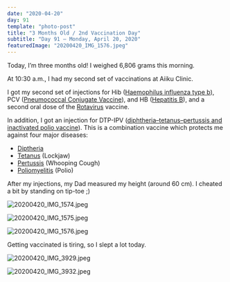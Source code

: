 ```yaml
---
date: "2020-04-20"
day: 91
template: "photo-post"
title: "3 Months Old / 2nd Vaccination Day"
subtitle: "Day 91 – Monday, April 20, 2020"
featuredImage: "20200420_IMG_1576.jpeg"
---
```


Today, I’m three months old! I weighed 6,806 grams this morning.

At 10:30 a.m., I had my second set of vaccinations at Aiiku Clinic.

I got my second set of injections for Hib (<a href="https://www.who.int/immunization/diseases/hib/en/">Haemophilus influenza type b</a>), PCV (<a href="https://www.who.int/immunization/diseases/pneumococcal/en/">Pneumococcal Conjugate Vaccine</a>), and HB (<a href="https://www.who.int/immunization/diseases/hepatitisB/en/">Hepatitis B</a>), and a second oral dose of the <a href="https://www.who.int/immunization/diseases/rotavirus/en/">Rotavirus</a> vaccine.

In addition, I got an injection for DTP-IPV (<a href="https://www.drugs.com/international/diphtheria-tetanus-pertussis-acellular-component-and-poliomyelitis-inactivated-vaccine-adsorbed.html">diphtheria–tetanus–pertussis and inactivated polio vaccine</a>). This is a combination vaccine which protects me against four major diseases:

- <a href="https://www.who.int/immunization/diseases/diphtheria/en/">Diptheria</a>
- <a href="https://www.who.int/health-topics/tetanus/#tab=tab_1">Tetanus</a> (Lockjaw)
- <a href="https://www.who.int/immunization/diseases/pertussis/en/">Pertussis</a> (Whooping Cough)
- <a href="">Poliomyelitis</a> (Polio)

After my injections, my Dad measured my height (around 60 cm). I cheated a bit by standing on tip-toe ;)

![20200420_IMG_1574.jpeg](20200420_IMG_1574.jpeg)

![20200420_IMG_1575.jpeg](20200420_IMG_1575.jpeg)

![20200420_IMG_1576.jpeg](20200420_IMG_1576.jpeg)

Getting vaccinated is tiring, so I slept a lot today.

![20200420_IMG_3929.jpeg](20200420_IMG_3929.jpeg)

![20200420_IMG_3932.jpeg](20200420_IMG_3932.jpeg)
